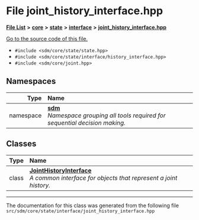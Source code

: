 
# File joint\_history\_interface.hpp

<link rel="stylesheet" href="https://cdnjs.cloudflare.com/ajax/libs/KaTeX/0.5.1/katex.min.css">
<link rel="stylesheet" href="https://cdn.jsdelivr.net/github-markdown-css/2.2.1/github-markdown.css"/>



[**File List**](files.md) **>** [**core**](dir_92216a09053680f71034e5e26026ee62.md) **>** [**state**](dir_d0d8dc666ec4ca9b544d63f25347f269.md) **>** [**interface**](dir_21fe4a973b70de512eb6303f0a371aff.md) **>** [**joint\_history\_interface.hpp**](joint__history__interface_8hpp.md)

[Go to the source code of this file.](joint__history__interface_8hpp_source.md)



* `#include <sdm/core/state/state.hpp>`
* `#include <sdm/core/state/interface/history_interface.hpp>`
* `#include <sdm/core/joint.hpp>`









## Namespaces

| Type | Name |
| ---: | :--- |
| namespace | [**sdm**](namespacesdm.md) <br>_Namespace grouping all tools required for sequential decision making._  |

## Classes

| Type | Name |
| ---: | :--- |
| class | [**JointHistoryInterface**](classsdm_1_1JointHistoryInterface.md) <br>_A common interface for objects that represent a joint history._  |














------------------------------
The documentation for this class was generated from the following file `src/sdm/core/state/interface/joint_history_interface.hpp`